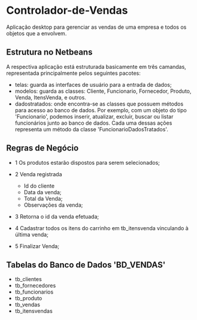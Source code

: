 # Controlador-de-Vendas
Aplicação desktop para gerenciar as vendas de uma empresa e todos os objetos que a envolvem. 

## Estrutura no Netbeans
A respectiva aplicação está estruturada basicamente em três camandas, representada principalmente pelos seguintes pacotes:
- telas: guarda as interfaces de usuário para a entrada de dados;
- modelos: guarda as classes: Cliente, Funcionario, Fornecedor, Produto, Venda, ItensVenda, e outros.
- dadostratados: onde encontra-se as classes que possuem métodos para acesso ao banco de dados. 
Por exemplo, com um objeto do tipo 'Funcionario', podemos inserir, atualizar, excluir, buscar ou listar funcionários junto ao banco de dados. Cada uma dessas ações representa um método da classe 'FuncionarioDadosTratados'. 


## Regras de Negócio
- 1 Os produtos estarão dispostos para serem selecionados;
- 2 Venda registrada
	- Id do cliente
	- Data da venda;
	- Total da Venda;
	- Observações da venda;

- 3 Retorna o id da venda efetuada;

- 4 Cadastrar todos os itens do carrinho em tb_itensvenda vinculando à última venda;

- 5 Finalizar Venda;


## Tabelas do Banco de Dados 'BD_VENDAS'
- tb_clientes 
- tb_fornecedores
- tb_funcionarios
- tb_produto
- tb_vendas
- tb_itensvendas

